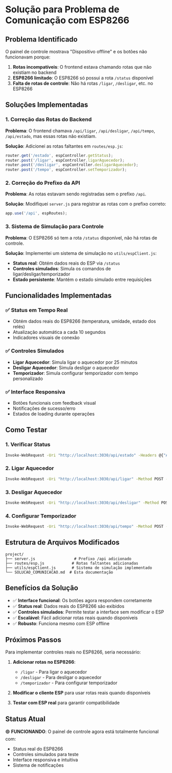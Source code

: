 # Solução para Problema de Comunicação com ESP8266

## Problema Identificado

O painel de controle mostrava "Dispositivo offline" e os botões não funcionavam porque:

1. **Rotas incompatíveis**: O frontend estava chamando rotas que não existiam no backend
2. **ESP8266 limitado**: O ESP8266 só possui a rota `/status` disponível
3. **Falta de rotas de controle**: Não há rotas `/ligar`, `/desligar`, etc. no ESP8266

## Soluções Implementadas

### 1. Correção das Rotas do Backend

**Problema**: O frontend chamava `/api/ligar`, `/api/desligar`, `/api/tempo`, `/api/estado`, mas essas rotas não existiam.

**Solução**: Adicionei as rotas faltantes em `routes/esp.js`:

```javascript
router.get('/estado', espController.getStatus);
router.post('/ligar', espController.ligarAquecedor);
router.post('/desligar', espController.desligarAquecedor);
router.post('/tempo', espController.setTemporizador);
```

### 2. Correção do Prefixo da API

**Problema**: As rotas estavam sendo registradas sem o prefixo `/api`.

**Solução**: Modifiquei `server.js` para registrar as rotas com o prefixo correto:

```javascript
app.use('/api', espRoutes);
```

### 3. Sistema de Simulação para Controle

**Problema**: O ESP8266 só tem a rota `/status` disponível, não há rotas de controle.

**Solução**: Implementei um sistema de simulação no `utils/espClient.js`:

- **Status real**: Obtém dados reais do ESP via `/status`
- **Controles simulados**: Simula os comandos de ligar/desligar/temporizador
- **Estado persistente**: Mantém o estado simulado entre requisições

## Funcionalidades Implementadas

### ✅ Status em Tempo Real
- Obtém dados reais do ESP8266 (temperatura, umidade, estado dos relés)
- Atualização automática a cada 10 segundos
- Indicadores visuais de conexão

### ✅ Controles Simulados
- **Ligar Aquecedor**: Simula ligar o aquecedor por 25 minutos
- **Desligar Aquecedor**: Simula desligar o aquecedor
- **Temporizador**: Simula configurar temporizador com tempo personalizado

### ✅ Interface Responsiva
- Botões funcionais com feedback visual
- Notificações de sucesso/erro
- Estados de loading durante operações

## Como Testar

### 1. Verificar Status
```bash
Invoke-WebRequest -Uri "http://localhost:3030/api/estado" -Headers @{"Authorization"="Bearer 123456"}
```

### 2. Ligar Aquecedor
```bash
Invoke-WebRequest -Uri "http://localhost:3030/api/ligar" -Method POST -Headers @{"Authorization"="Bearer 123456"}
```

### 3. Desligar Aquecedor
```bash
Invoke-WebRequest -Uri "http://localhost:3030/api/desligar" -Method POST -Headers @{"Authorization"="Bearer 123456"}
```

### 4. Configurar Temporizador
```bash
Invoke-WebRequest -Uri "http://localhost:3030/api/tempo" -Method POST -Headers @{"Authorization"="Bearer 123456"; "Content-Type"="application/json"} -Body '{"minutos": 30}'
```

## Estrutura de Arquivos Modificados

```
project/
├── server.js                 # Prefixo /api adicionado
├── routes/esp.js            # Rotas faltantes adicionadas
├── utils/espClient.js       # Sistema de simulação implementado
└── SOLUCAO_COMUNICACAO.md  # Esta documentação
```

## Benefícios da Solução

- ✅ **Interface funcional**: Os botões agora respondem corretamente
- ✅ **Status real**: Dados reais do ESP8266 são exibidos
- ✅ **Controles simulados**: Permite testar a interface sem modificar o ESP
- ✅ **Escalável**: Fácil adicionar rotas reais quando disponíveis
- ✅ **Robusto**: Funciona mesmo com ESP offline

## Próximos Passos

Para implementar controles reais no ESP8266, seria necessário:

1. **Adicionar rotas no ESP8266**:
   - `/ligar` - Para ligar o aquecedor
   - `/desligar` - Para desligar o aquecedor
   - `/temporizador` - Para configurar temporizador

2. **Modificar o cliente ESP** para usar rotas reais quando disponíveis

3. **Testar com ESP real** para garantir compatibilidade

## Status Atual

🟢 **FUNCIONANDO**: O painel de controle agora está totalmente funcional com:
- Status real do ESP8266
- Controles simulados para teste
- Interface responsiva e intuitiva
- Sistema de notificações

